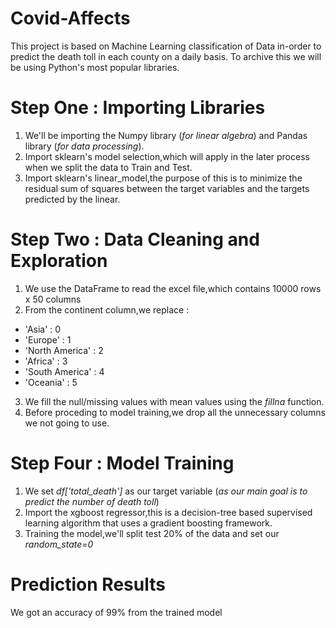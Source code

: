 # Covid-Affects
This project is based on Machine Learning classification of Data in-order to predict the death toll in each county on a daily basis.
To archive this we will be using Python's most popular libraries.
# Step One : Importing Libraries
1. We'll be importing the Numpy library (*for linear algebra*) and Pandas library (*for data processing*).
2. Import sklearn's model selection,which will apply in the later process when we split the data to Train and Test.
3. Import sklearn's linear_model,the purpose of this is to minimize the residual sum of squares between the target variables and the targets predicted by the linear.
# Step Two : Data Cleaning and Exploration
1. We use the DataFrame to read the excel file,which contains 10000 rows x 50 columns
2. From the continent column,we replace : 
- 'Asia' : 0
- 'Europe' : 1
- 'North America' : 2
- 'Africa' : 3
- 'South America' : 4 
- 'Oceania' : 5
3. We fill the null/missing values with mean values using the *fillna* function.
4. Before proceding to model training,we drop all the unnecessary columns we not going to use.
# Step Four : Model Training
1. We set *df['total_death']* as our target variable (*as our main goal is to predict the number of death toll*)
2. Import the xgboost regressor,this is a decision-tree based supervised learning algorithm that uses a gradient boosting framework.
3. Training the model,we'll split test 20% of the data and set our *random_state=0*

# Prediction Results
We got an accuracy of 99% from the trained model 
